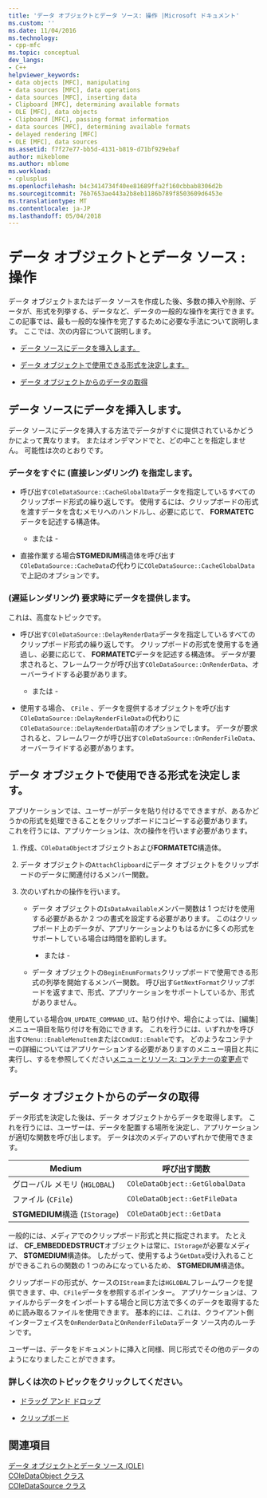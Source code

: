 ```yaml
---
title: 'データ オブジェクトとデータ ソース: 操作 |Microsoft ドキュメント'
ms.custom: ''
ms.date: 11/04/2016
ms.technology:
- cpp-mfc
ms.topic: conceptual
dev_langs:
- C++
helpviewer_keywords:
- data objects [MFC], manipulating
- data sources [MFC], data operations
- data sources [MFC], inserting data
- Clipboard [MFC], determining available formats
- OLE [MFC], data objects
- Clipboard [MFC], passing format information
- data sources [MFC], determining available formats
- delayed rendering [MFC]
- OLE [MFC], data sources
ms.assetid: f7f27e77-bb5d-4131-b819-d71bf929ebaf
author: mikeblome
ms.author: mblome
ms.workload:
- cplusplus
ms.openlocfilehash: b4c3414734f40ee81689ffa2f160cbbab8306d2b
ms.sourcegitcommit: 76b7653ae443a2b8eb1186b789f8503609d6453e
ms.translationtype: MT
ms.contentlocale: ja-JP
ms.lasthandoff: 05/04/2018
---
```

# <a name="data-objects-and-data-sources-manipulation"></a>データ オブジェクトとデータ ソース : 操作
データ オブジェクトまたはデータ ソースを作成した後、多数の挿入や削除、データが、形式を列挙する、データなど、データの一般的な操作を実行できます。 この記事では、最も一般的な操作を完了するために必要な手法について説明します。 ここでは、次の内容について説明します。  
  
-   [データ ソースにデータを挿入します。](#_core_inserting_data_into_a_data_source)  
  
-   [データ オブジェクトで使用できる形式を決定します。](#_core_determining_the_formats_available_in_a_data_object)  
  
-   [データ オブジェクトからのデータの取得](#_core_retrieving_data_from_a_data_object)  
  
##  <a name="_core_inserting_data_into_a_data_source"></a> データ ソースにデータを挿入します。  
 データ ソースにデータを挿入する方法でデータがすぐに提供されているかどうかによって異なります。 またはオンデマンドでと、どの中ことを指定しません。 可能性は次のとおりです。  
  
### <a name="supplying-data-immediately-immediate-rendering"></a>データをすぐに (直接レンダリング) を指定します。  
  
-   呼び出す`COleDataSource::CacheGlobalData`データを指定しているすべてのクリップボード形式の繰り返しです。 使用するには、クリップボードの形式を渡すデータを含むメモリへのハンドルし、必要に応じて、 **FORMATETC**データを記述する構造体。  
  
     - または -  
  
-   直接作業する場合**STGMEDIUM**構造体を呼び出す`COleDataSource::CacheData`の代わりに`COleDataSource::CacheGlobalData`で上記のオプションです。  
  
### <a name="supplying-data-on-demand-delayed-rendering"></a>(遅延レンダリング) 要求時にデータを提供します。  
 これは、高度なトピックです。  
  
-   呼び出す`COleDataSource::DelayRenderData`データを指定しているすべてのクリップボード形式の繰り返しです。 クリップボードの形式を使用するを通過し、必要に応じて、 **FORMATETC**データを記述する構造体。 データが要求されると、フレームワークが呼び出す`COleDataSource::OnRenderData`、オーバーライドする必要があります。  
  
     - または -  
  
-   使用する場合、 `CFile` 、データを提供するオブジェクトを呼び出す`COleDataSource::DelayRenderFileData`の代わりに`COleDataSource::DelayRenderData`前のオプションでします。 データが要求されると、フレームワークが呼び出す`COleDataSource::OnRenderFileData`、オーバーライドする必要があります。  
  
##  <a name="_core_determining_the_formats_available_in_a_data_object"></a> データ オブジェクトで使用できる形式を決定します。  
 アプリケーションでは、ユーザーがデータを貼り付けるでできますが、あるかどうかの形式を処理できることをクリップボードにコピーする必要があります。 これを行うには、アプリケーションは、次の操作を行います必要があります。  
  
1.  作成、`COleDataObject`オブジェクトおよび**FORMATETC**構造体。  
  
2.  データ オブジェクトの`AttachClipboard`にデータ オブジェクトをクリップボードのデータに関連付けるメンバー関数。  
  
3.  次のいずれかの操作を行います。  
  
    -   データ オブジェクトの`IsDataAvailable`メンバー関数は 1 つだけを使用する必要があるか 2 つの書式を設定する必要があります。 このはクリップボード上のデータが、アプリケーションよりもはるかに多くの形式をサポートしている場合は時間を節約します。  
  
         - または -  
  
    -   データ オブジェクトの`BeginEnumFormats`クリップボードで使用できる形式の列挙を開始するメンバー関数。 呼び出す`GetNextFormat`クリップボードを返すまで、形式、アプリケーションをサポートしているか、形式がありません。  
  
 使用している場合`ON_UPDATE_COMMAND_UI`、貼り付けや、場合によっては、[編集] メニュー項目を貼り付けを有効にできます。 これを行うには、いずれかを呼び出す`CMenu::EnableMenuItem`または`CCmdUI::Enable`です。 どのようなコンテナーの詳細についてはアプリケーションする必要がありますのメニュー項目と共に実行し、するを参照してください[メニューとリソース: コンテナーの変更点](../mfc/menus-and-resources-container-additions.md)です。  
  
##  <a name="_core_retrieving_data_from_a_data_object"></a> データ オブジェクトからのデータの取得  
 データ形式を決定した後は、データ オブジェクトからデータを取得します。 これを行うには、ユーザーは、データを配置する場所を決定し、アプリケーションが適切な関数を呼び出します。 データは次のメディアのいずれかで使用できます。  
  
|Medium|呼び出す関数|  
|------------|----------------------|  
|グローバル メモリ (`HGLOBAL`)|`COleDataObject::GetGlobalData`|  
|ファイル (`CFile`)|`COleDataObject::GetFileData`|  
|**STGMEDIUM**構造 (`IStorage`)|`COleDataObject::GetData`|  
  
 一般的には、メディアでのクリップボード形式と共に指定されます。 たとえば、 **CF_EMBEDDEDSTRUCT**オブジェクトは常に、`IStorage`が必要なメディア、 **STGMEDIUM**構造体。 したがって、使用するよう`GetData`受け入れることができるこれらの関数の 1 つのみになっているため、 **STGMEDIUM**構造体。  
  
 クリップボードの形式が、ケースの`IStream`または`HGLOBAL`フレームワークを提供できます、中、`CFile`データを参照するポインター。 アプリケーションは、ファイルからデータをインポートする場合と同じ方法で多くのデータを取得するために読み取るファイルを使用できます。 基本的には、これは、クライアント側インターフェイスを`OnRenderData`と`OnRenderFileData`データ ソース内のルーチンです。  
  
 ユーザーは、データをドキュメントに挿入と同様、同じ形式でその他のデータのようになりましたことができます。  
  
### <a name="what-do-you-want-to-know-more-about"></a>詳しくは次のトピックをクリックしてください。  
  
-   [ドラッグ アンド ドロップ](../mfc/drag-and-drop-ole.md)  
  
-   [クリップボード](../mfc/clipboard.md)  
  
## <a name="see-also"></a>関連項目  
 [データ オブジェクトとデータ ソース (OLE)](../mfc/data-objects-and-data-sources-ole.md)   
 [COleDataObject クラス](../mfc/reference/coledataobject-class.md)   
 [COleDataSource クラス](../mfc/reference/coledatasource-class.md)
